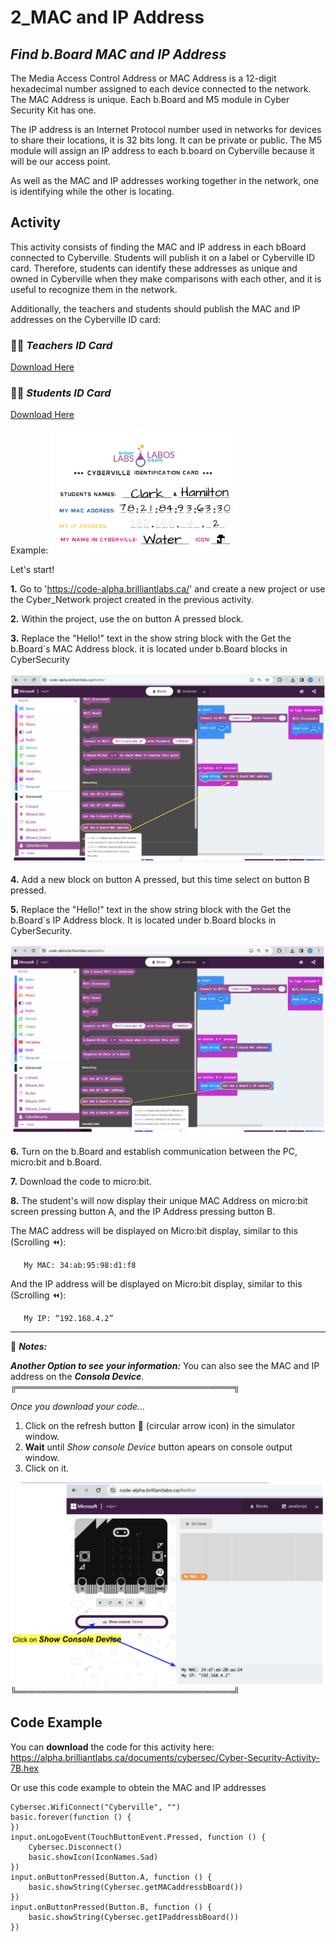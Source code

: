 # 2_MAC and IP Address
## *Find b.Board MAC and IP Address*

The Media Access Control Address or MAC Address is a 12-digit hexadecimal number assigned to each device connected to the network. The MAC Address is unique. Each b.Board and M5 module in Cyber Security Kit has one.

The IP address is an Internet Protocol number used in networks for devices to share their locations, it is 32 bits long. It can be private or public.
The M5 module will assign an IP address to each b.board on Cyberville because it will be our access point.

As well as the MAC and IP addresses working together in the network, one is identifying while the other is locating.

## Activity

This activity consists of finding the MAC and IP address in each bBoard connected to Cyberville. Students will publish it on a label or Cyberville ID card. Therefore, students can identify these addresses as unique and owned in Cyberville when they make comparisons with each other, and it is useful to recognize them in the network.

Additionally, the teachers and students should publish the MAC and IP addresses on the Cyberville ID  card:

### 🧑‍🏫  __*Teachers ID Card*__
[Download Here](https://www.canva.com/design/DAGJ47YAKtA/2BVp4-fH0NbH9OvPOHU-Jg/view?utm_content=DAGJ47YAKtA&utm_campaign=designshare&utm_medium=link&utm_source=editor)

### 🧑‍🎓 __*Students ID Card*__
[Download Here](https://www.canva.com/design/DAGJ4uZJCmI/VMkcSyZzPpSwA5wGthh2gQ/view?utm_content=DAGJ4uZJCmI&utm_campaign=designshare&utm_medium=link&utm_source=editor)

Example:
<img src="https://github.com/Brilliant-Labs/code.bl/blob/code_alpha/packaged/docs/static/mb/projects/bboard-tutorials-cyberville/Networking/2_MAC_IP/ID.png?raw=true" alt="ID" title="ID Example." width="300" />

Let's start!

__1.__ Go to 'https://code-alpha.brilliantlabs.ca/' and create a new project or use the Cyber_Network project created in the previous activity.

__2.__ Within the project, use the on button A pressed block.

__3.__ Replace the "Hello!" text in the show string block with the Get the b.Board´s MAC Address block. it is located under b.Board blocks in CyberSecurity 

![Step3](https://github.com/Brilliant-Labs/code.bl/blob/code_alpha/packaged/docs/static/mb/projects/bboard-tutorials-cyberville/Networking/2_MAC_IP/Step3.png?raw=true "Step3")

__4.__ Add a new block on button A pressed, but this time select on button B pressed.

__5.__ Replace the "Hello!" text in the show string block with the Get the b.Board´s IP Address block. It is located under b.Board blocks in CyberSecurity.

![Step4](https://github.com/Brilliant-Labs/code.bl/blob/code_alpha/packaged/docs/static/mb/projects/bboard-tutorials-cyberville/Networking/2_MAC_IP/Step4.png?raw=true "Step4")

__6.__ Turn on the b.Board and establish communication between the PC, micro:bit and b.Board.

__7.__ Download the code to micro:bit.

__8.__ The student's will now display their unique MAC Address on micro:bit screen pressing button A, and the IP Address pressing button B.

The MAC address will be displayed on Micro:bit display, similar to this (Scrolling ⏪):

       My MAC: 34:ab:95:98:d1:f8

And the IP address will be displayed on Micro:bit display, similar to this (Scrolling ⏪):

       My IP: “192.168.4.2”


***

📌 __*Notes:*__

__*Another Option to see your information:*__
You can also see the MAC and IP address on the __*Consola Device*__.
╔═══════════════════════════════════╗

*Once you download your code...*
1. Click on the refresh button 	🔄 (circular arrow icon) in the simulator window.
2. __Wait__ until *Show console Device* button apears on console output window.
3. Click on it.

![Step5](https://github.com/Brilliant-Labs/code.bl/blob/code_alpha/packaged/docs/static/mb/projects/bboard-tutorials-cyberville/Networking/2_MAC_IP/Step5.png?raw=true "Step5")
╚═══════════════════════════════════╝

## Code Example

You can __download__ the code for this activity here:
https://alpha.brilliantlabs.ca/documents/cybersec/Cyber-Security-Activity-7B.hex

Or use this code example to obtein the MAC and IP addresses

```blocks
Cybersec.WifiConnect("Cyberville", "")
basic.forever(function () {
})
input.onLogoEvent(TouchButtonEvent.Pressed, function () {
    Cybersec.Disconnect()
    basic.showIcon(IconNames.Sad)
})
input.onButtonPressed(Button.A, function () {
    basic.showString(Cybersec.getMACaddressbBoard())
})
input.onButtonPressed(Button.B, function () {
    basic.showString(Cybersec.getIPaddressbBoard())
})
```